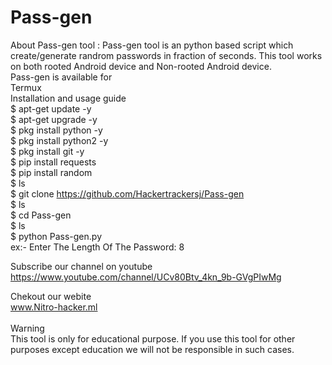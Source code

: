 # Pass-gen
About Pass-gen tool :
Pass-gen tool is an python based script which create/generate randrom passwords in fraction of seconds. This tool works on both rooted Android device and Non-rooted Android device.<br>
Pass-gen is available for<br>
Termux<br>
Installation and usage guide<br>
$ apt-get update -y<br>
$ apt-get upgrade -y<br>
$ pkg install python -y <br>
$ pkg install python2 -y<br>
$ pkg install git -y<br>
$ pip install requests<br>
$ pip install random<br>
$ ls<br>
$ git clone https://github.com/Hackertrackersj/Pass-gen<br>
$ ls<br>
$ cd Pass-gen<br>
$ ls<br>
$ python Pass-gen.py<br>
ex:- Enter The Length Of The Password: 8<br>



Subscribe our channel on youtube<br>
https://www.youtube.com/channel/UCv80Btv_4kn_9b-GVgPIwMg<br>

Chekout our webite<br>
www.Nitro-hacker.ml<br>
<br>
Warning<br>
This tool is only for educational purpose. If you use this tool for other purposes except education we will not be responsible in such cases.<br>
